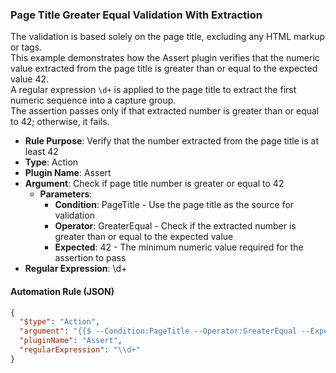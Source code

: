 ### Page Title Greater Equal Validation With Extraction

The validation is based solely on the page title, excluding any HTML markup or tags.  
This example demonstrates how the Assert plugin verifies that the numeric value extracted from the page title is greater than or equal to the expected value 42.  
A regular expression `\d+` is applied to the page title to extract the first numeric sequence into a capture group.  
The assertion passes only if that extracted number is greater than or equal to 42; otherwise, it fails.

- **Rule Purpose**: Verify that the number extracted from the page title is at least 42  
- **Type**: Action  
- **Plugin Name**: Assert  
- **Argument**: Check if page title number is greater or equal to 42  
  - **Parameters**:  
    - **Condition**: PageTitle - Use the page title as the source for validation  
    - **Operator**: GreaterEqual - Check if the extracted number is greater than or equal to the expected value  
    - **Expected**: 42 - The minimum numeric value required for the assertion to pass  
- **Regular Expression**: \d+

#### Automation Rule (JSON)

```json
{
  "$type": "Action",
  "argument": "{{$ --Condition:PageTitle --Operator:GreaterEqual --Expected:42}}",
  "pluginName": "Assert",
  "regularExpression": "\\d+"
}
```
